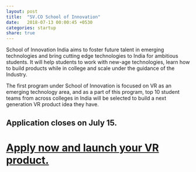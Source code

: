 ```yaml
---
layout: post
title:  "SV.CO School of Innovation"
date:   2018-07-13 00:00:45 +0530
categories: startup
share: true
---
```


School of Innovation India aims to foster future talent in emerging technologies and bring cutting edge technologies to India for ambitious students. It will help students to work with new-age technologies, learn how to build products while in college and scale under the guidance of the Industry.

The first program under School of Innovation is focused on VR as an emerging technology area, and as a part of this program, top 10 student teams from across colleges in India will be selected to build a next generation VR product idea they have.

## Application closes on July 15.


# [Apply now and launch your VR product.](https://svlabs.typeform.com/to/oBGW4k)
